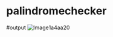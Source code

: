 # palindromechecker

#output
![Image](https://github.com/user-attachments/assets/4c364c6f-f9ce-4ba7-a723-1ed51)1a4aa20
